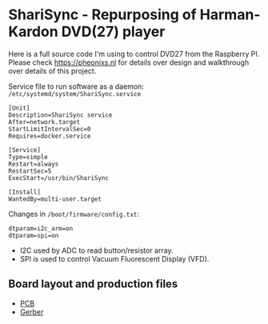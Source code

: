 # ShariSync - Repurposing of Harman-Kardon DVD(27) player 

Here is a full source code I'm using to control DVD27 from the Raspberry PI.
Please check https://pheonixs.nl for details over design and walkthrough over details of this project.

Service file to run software as a daemon:
`/etc/systemd/system/ShariSync.service`

```
[Unit]
Description=ShariSync service
After=network.target
StartLimitIntervalSec=0
Requires=docker.service

[Service]
Type=simple
Restart=always
RestartSec=5
ExecStart=/usr/bin/ShariSync

[Install]
WantedBy=multi-user.target
```

Changes in `/boot/firmware/config.txt`:
```
dtparam=i2c_arm=on
dtparam=spi=on
```

* I2C used by ADC to read button/resistor array.
* SPI is used to control Vacuum Fluorescent Display (VFD).

## Board layout and production files
* [PCB](./pcb/pcb.pdf)
* [Gerber](./pcb/Gerber/)
